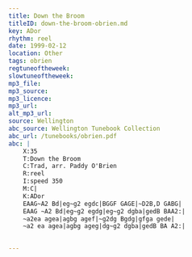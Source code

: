 ```yaml
---
title: Down the Broom
titleID: down-the-broom-obrien.md
key: ADor
rhythm: reel
date: 1999-02-12
location: Other
tags: obrien
regtuneoftheweek:
slowtuneoftheweek:
mp3_file:
mp3_source:
mp3_licence:
mp3_url:
alt_mp3_url:
source: Wellington
abc_source: Wellington Tunebook Collection
abc_url: /tunebooks/obrien.pdf
abc: |
    X:35
    T:Down the Broom
    C:Trad, arr. Paddy O'Brien
    R:reel
    I:speed 350
    M:C|
    K:ADor
    EAAG~A2 Bd|eg~g2 egdc|BGGF GAGE|~D2B,D GABG|
    EAAG ~A2 Bd|eg~g2 egdg|eg~g2 dgba|gedB BAA2:|
    ~a2ea agea|agbg agef|~g2dg Bgdg|gfga gede|
    ~a2 ea agea|agbg ageg|dg~g2 dgba|gedB BA A2:|
    

---
```

